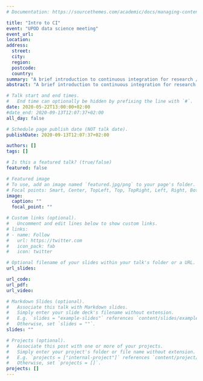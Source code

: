 ```yaml
---
# Documentation: https://sourcethemes.com/academic/docs/managing-content/

title: "Intro to CI"
event: "UPOD data science meeting"
event_url:
location:
address:
  street:
  city:
  region:
  postcode:
  country:
summary: "A brief introduction to continuous integration for research / data science."
abstract: "A brief introduction to continuous integration for research / data science, with two examples of repositories with basic CI pipelines."

# Talk start and end times.
#   End time can optionally be hidden by prefixing the line with `#`.
date: 2020-05-22T13:00:00+02:00
#date_end: 2020-09-13T12:07:37+02:00
all_day: false

# Schedule page publish date (NOT talk date).
publishDate: 2020-09-13T12:07:37+02:00

authors: []
tags: []

# Is this a featured talk? (true/false)
featured: false

# Featured image
# To use, add an image named `featured.jpg/png` to your page's folder. 
# Focal points: Smart, Center, TopLeft, Top, TopRight, Left, Right, BottomLeft, Bottom, BottomRight.
image:
  caption: ""
  focal_point: ""

# Custom links (optional).
#   Uncomment and edit lines below to show custom links.
# links:
# - name: Follow
#   url: https://twitter.com
#   icon_pack: fab
#   icon: twitter

# Optional filename of your slides within your talk's folder or a URL.
url_slides:

url_code:
url_pdf:
url_video:

# Markdown Slides (optional).
#   Associate this talk with Markdown slides.
#   Simply enter your slide deck's filename without extension.
#   E.g. `slides = "example-slides"` references `content/slides/example-slides.md`.
#   Otherwise, set `slides = ""`.
slides: ""

# Projects (optional).
#   Associate this post with one or more of your projects.
#   Simply enter your project's folder or file name without extension.
#   E.g. `projects = ["internal-project"]` references `content/project/deep-learning/index.md`.
#   Otherwise, set `projects = []`.
projects: []
---
```

